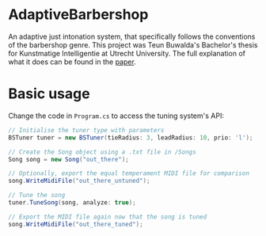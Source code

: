 # AdaptiveBarbershop
An adaptive just intonation system, that specifically follows the conventions of the barbershop genre. This project was Teun Buwalda's Bachelor's thesis for Kunstmatige Intelligentie at Utrecht University. The full explanation of what it does can be found in the [paper](2023-06-01_BachelorThesis_TeunBuwalda_FixedBibNDate.pdf).

# Basic usage
Change the code in `Program.cs`  to access the tuning system's API:
```csharp
// Initialise the tuner type with parameters
BSTuner tuner = new BSTuner(tieRadius: 3, leadRadius: 10, prio: 'l');

// Create the Song object using a .txt file in /Songs
Song song = new Song("out_there");

// Optionally, export the equal temperament MIDI file for comparison
song.WriteMidiFile("out_there_untuned");

// Tune the song
tuner.TuneSong(song, analyze: true);

// Export the MIDI file again now that the song is tuned
song.WriteMidiFile("out_there_tuned");